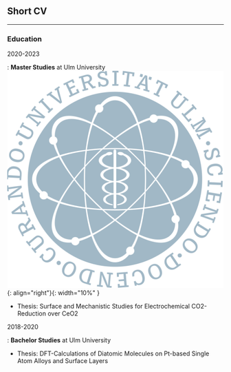 ## Short CV

-------------------

### Education

2020-2023 

: **Master Studies** at Ulm University                                       ![image](UlmUniversity.png){: align="right"}{: width="10%" }                  

  * Thesis: Surface and Mechanistic Studies for Electrochemical CO2-Reduction over CeO2 


2018-2020

: **Bachelor Studies** at Ulm University 

  * Thesis: DFT-Calculations of Diatomic Molecules on Pt-based Single Atom Alloys and Surface Layers
